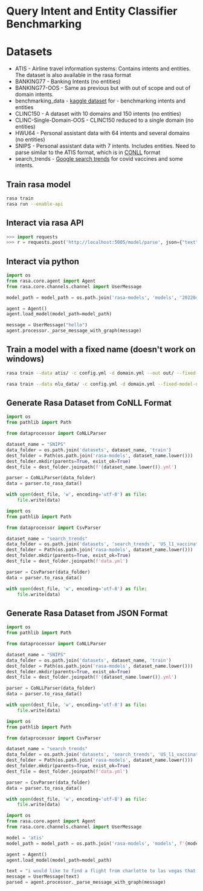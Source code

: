 # Query Intent and Entity Classifier Benchmarking

# Datasets
- ATIS - Airline travel information systems: Contains intents and entities. The dataset is also available in the rasa format
- BANKING77 - Banking Intents (no entities)
- BANKING77-OOS - Same as previous but with out of scope and out of domain intents.
- benchmarking_data - [kaggle dataset](https://www.kaggle.com/datasets/joydeb28/nlp-benchmarking-data-for-intent-and-entity) for - benchmarking intents and entities
- CLINC150 - A dataset with 10 domains and 150 intents (no entities)
- CLINC-Single-Domain-OOS - CLINC150 reduced to a single domain (no entities)
- HWU64 - Personal assistant data with 64 intents and several domains (no entities)
- SNIPS - Personal assistant data with 7 intents. Includes entities. Need to parse similar to the ATIS format, which is in [CONLL](https://nlpforge.com/2021/07/13/data-annotation-for-named-entity-recognition-part-1/) format
- search_trends - [Google search trends](https://storage.googleapis.com/covid19-open-data/covid19-vaccination-search-insights/top_queries/US_l1_vaccination_trending_searches.csv) for covid vaccines and some intents.

## Train rasa model
```bash
rasa train
rasa run --enable-api
```

## Interact via rasa API
```python
>>> import requests
>>> r = requests.post('http://localhost:5005/model/parse', json={"text": "hi there"})
```


## Interact via python
```python
import os
from rasa.core.agent import Agent
from rasa.core.channels.channel import UserMessage

model_path = model_path = os.path.join('rasa-models', 'models', '20220409-202441-old-falloff.tar.gz')

agent = Agent()
agent.load_model(model_path=model_path)

message = UserMessage("hello")
agent.processor._parse_message_with_graph(message)
```

## Train a model with a fixed name (doesn't work on windows)
```bash
rasa train --data atis/ -c config.yml -d domain.yml --out out/ --fixed-model-name foo nlu

rasa train --data nlu_data/ -c config.yml -d domain.yml --fixed-model-name foo nlu
```

## Generate Rasa Dataset from CoNLL Format
```python
import os
from pathlib import Path

from dataprocessor import CoNLLParser

dataset_name = "SNIPS"
data_folder = os.path.join('datasets', dataset_name, 'train')
dest_folder = Path(os.path.join('rasa-models', dataset_name.lower()))
dest_folder.mkdir(parents=True, exist_ok=True)
dest_file = dest_folder.joinpath(f'{dataset_name.lower()}.yml')

parser = CoNLLParser(data_folder)
data = parser.to_rasa_data()

with open(dest_file, 'w', encoding='utf-8') as file:
    file.write(data)

import os
from pathlib import Path

from dataprocessor import CsvParser

dataset_name = "search_trends"
data_folder = os.path.join('datasets', 'search_trends', 'US_l1_vaccination_trending_searches.csv')
dest_folder = Path(os.path.join('rasa-models', dataset_name.lower()))
dest_folder.mkdir(parents=True, exist_ok=True)
dest_file = dest_folder.joinpath(f'data.yml')

parser = CsvParser(data_folder)
data = parser.to_rasa_data()

with open(dest_file, 'w', encoding='utf-8') as file:
    file.write(data)
```

## Generate Rasa Dataset from JSON Format
```python
import os
from pathlib import Path

from dataprocessor import CoNLLParser

dataset_name = "SNIPS"
data_folder = os.path.join('datasets', dataset_name, 'train')
dest_folder = Path(os.path.join('rasa-models', dataset_name.lower()))
dest_folder.mkdir(parents=True, exist_ok=True)
dest_file = dest_folder.joinpath(f'{dataset_name.lower()}.yml')

parser = CoNLLParser(data_folder)
data = parser.to_rasa_data()

with open(dest_file, 'w', encoding='utf-8') as file:
    file.write(data)

import os
from pathlib import Path

from dataprocessor import CsvParser

dataset_name = "search_trends"
data_folder = os.path.join('datasets', 'search_trends', 'US_l1_vaccination_trending_searches.csv')
dest_folder = Path(os.path.join('rasa-models', dataset_name.lower()))
dest_folder.mkdir(parents=True, exist_ok=True)
dest_file = dest_folder.joinpath(f'data.yml')

parser = CsvParser(data_folder)
data = parser.to_rasa_data()

with open(dest_file, 'w', encoding='utf-8') as file:
    file.write(data)
```

```python
import os
from rasa.core.agent import Agent
from rasa.core.channels.channel import UserMessage

model = 'atis'
model_path = model_path = os.path.join('rasa-models', 'models', f'{model}.tar.gz')

agent = Agent()
agent.load_model(model_path=model_path)

text = "i would like to find a flight from charlotte to las vegas that makes a stop in st. louis"
message = UserMessage(text)
parsed = agent.processor._parse_message_with_graph(message)

```